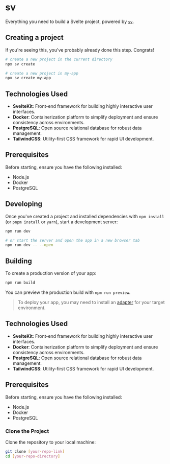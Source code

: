 # sv

Everything you need to build a Svelte project, powered by [`sv`](https://github.com/sveltejs/cli).

## Creating a project

If you're seeing this, you've probably already done this step. Congrats!

```bash
# create a new project in the current directory
npx sv create

# create a new project in my-app
npx sv create my-app
```

## Technologies Used

- **SvelteKit**: Front-end framework for building highly interactive user interfaces.
- **Docker**: Containerization platform to simplify deployment and ensure consistency across environments.
- **PostgreSQL**: Open source relational database for robust data management.
- **TailwindCSS**: Utility-first CSS framework for rapid UI development.

## Prerequisites

Before starting, ensure you have the following installed:
- Node.js
- Docker
- PostgreSQL

## Developing

Once you've created a project and installed dependencies with `npm install` (or `pnpm install` or `yarn`), start a development server:

```bash
npm run dev

# or start the server and open the app in a new browser tab
npm run dev -- --open
```

## Building

To create a production version of your app:

```bash
npm run build
```

You can preview the production build with `npm run preview`.

> To deploy your app, you may need to install an [adapter](https://svelte.dev/docs/kit/adapters) for your target environment.

## Technologies Used

- **SvelteKit**: Front-end framework for building highly interactive user interfaces.
- **Docker**: Containerization platform to simplify deployment and ensure consistency across environments.
- **PostgreSQL**: Open source relational database for robust data management.
- **TailwindCSS**: Utility-first CSS framework for rapid UI development.

## Prerequisites

Before starting, ensure you have the following installed:
- Node.js
- Docker
- PostgreSQL

### Clone the Project

Clone the repository to your local machine:

```bash
git clone [your-repo-link]
cd [your-repo-directory]

